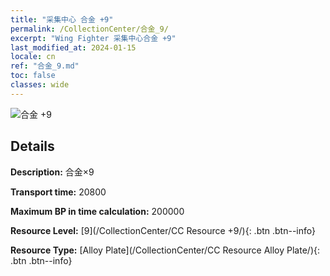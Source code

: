 ```yaml
---
title: "采集中心 合金 +9"
permalink: /CollectionCenter/合金_9/
excerpt: "Wing Fighter 采集中心合金 +9"
last_modified_at: 2024-01-15
locale: cn
ref: "合金_9.md"
toc: false
classes: wide
---
```



![合金 +9](/images/cc/CC_Alloy_Plate_6.png)

## Details

  **Description:** 合金×9

  **Transport time:** 20800

  **Maximum BP in time calculation:** 200000

  **Resource Level:** [9](/CollectionCenter/CC Resource +9/){: .btn .btn--info}

  **Resource Type:** [Alloy Plate](/CollectionCenter/CC Resource Alloy Plate/){: .btn .btn--info}

